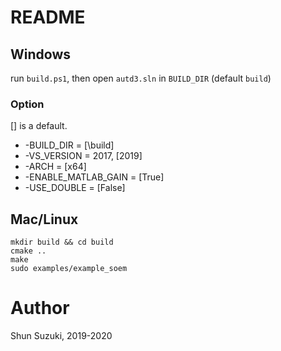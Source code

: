 # README #

## Windows ##

run `build.ps1`, then open `autd3.sln` in `BUILD_DIR` (default `build`)

### Option ###

[] is a default.

* -BUILD_DIR = [\build]
* -VS_VERSION = 2017, [2019]
* -ARCH = [x64]
* -ENABLE_MATLAB_GAIN = [True]
* -USE_DOUBLE = [False]

## Mac/Linux ##

```
mkdir build && cd build
cmake ..
make
sudo examples/example_soem
```

# Author #

Shun Suzuki, 2019-2020
